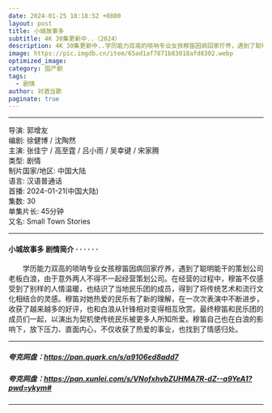 ```yaml
---
date: 2024-01-25 18:18:52 +0800
layout: post
title: 小城故事多
subtitle: 4K 30集更新中..（2024）
description: 4K 30集更新中..学历能力双高的唢呐专业女孩穆笛因病回家疗养，遇到了聪明能干的策划公司老板白浪，由于意外两人不得不一起经营策划公司。在经营的过程中，穆笛不仅感受到了别样的人情温暖...
image: https://pic.imgdb.cn/item/65ad1af7871b83018afd8302.webp
optimized_image: 
category: 国产剧
tags:
  - 剧情
author: 对酒当歌
paginate: true
---
```


---

导演: 郭增友  
编剧: 徐健博 / 沈陶然  
主演: 张佳宁 / 高至霆 / 吕小雨 / 吴幸键 / 宋家腾  
类型: 剧情  
制片国家/地区: 中国大陆  
语言: 汉语普通话  
首播: 2024-01-21(中国大陆)  
集数: 30  
单集片长: 45分钟  
又名: Small Town Stories  

---

#### 小城故事多 剧情简介 · · · · · ·

　　学历能力双高的唢呐专业女孩穆笛因病回家疗养，遇到了聪明能干的策划公司老板白浪，由于意外两人不得不一起经营策划公司。在经营的过程中，穆笛不仅感受到了别样的人情温暖，也结识了当地民乐团的成员，得到了将传统艺术和流行文化相结合的灵感。穆笛对她热爱的民乐有了新的理解，在一次次表演中不断进步，收获了越来越多的好评，也和白浪从针锋相对变得相互欣赏。最终穆笛和民乐团的成员们一起，以演出为契机使传统民乐被更多人所知所爱。穆笛自己也在白浪的影响下，放下压力、直面内心，不仅收获了热爱的事业，也找到了情感归处。

---

##### 夸克网盘：<https://pan.quark.cn/s/a9106ed8add7>

##### 夸克网盘：<https://pan.xunlei.com/s/VNofxhvbZUHMA7R-dZ--a9YeA1?pwd=ykym#>

---
